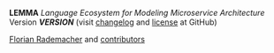 **LEMMA**
*Language Ecosystem for Modeling Microservice Architecture*
Version **$VERSION$** (visit [changelog](https://github.com/SeelabFhdo/lemma/blob/main/CHANGELOG.md) and [license](https://github.com/SeelabFhdo/lemma/blob/main/LICENSE) at GitHub)

[Florian Rademacher](mailto://florian.rademacher@fh-dortmund.de) and [contributors](https://github.com/SeelabFhdo/lemma/graphs/contributors)